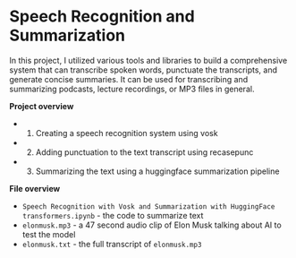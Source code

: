 # Speech Recognition and Summarization 
In this project, I utilized various tools and libraries to build a comprehensive system that can transcribe spoken words, punctuate the transcripts, and generate concise summaries. It can be used for transcribing and summarizing podcasts, lecture recordings, or MP3 files in general.

**Project overview**

* 1. Creating a speech recognition system using vosk
* 2. Adding punctuation to the text transcript using recasepunc
* 3. Summarizing the text using a huggingface summarization pipeline


**File overview**

* `Speech Recognition with Vosk and Summarization with HuggingFace transformers.ipynb` - the code to summarize text
* `elonmusk.mp3` - a 47 second audio clip of Elon Musk talking about AI to test the model
* `elonmusk.txt` - the full transcript of `elonmusk.mp3`
